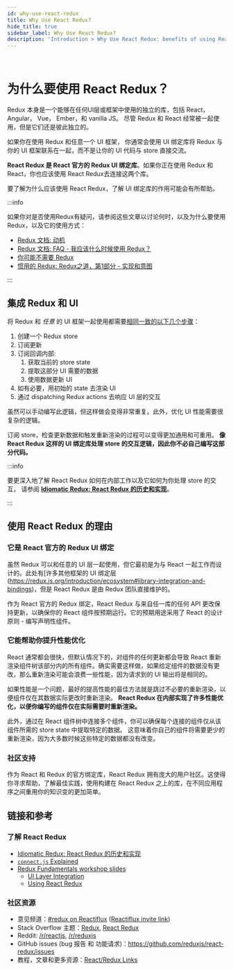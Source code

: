 ```yaml
---
id: why-use-react-redux
title: Why Use React Redux?
hide_title: true
sidebar_label: Why Use React Redux?
description: 'Introduction > Why Use React Redux: benefits of using React Redux in a React app'
---
```


&nbsp;

# 为什么要使用 React Redux？

Redux 本身是一个能够在任何UI层或框架中使用的独立的库，包括 React， Angular， Vue， Ember，和 vanilla JS。
尽管 Redux 和 React 经常被一起使用，但是它们还是彼此独立的。

如果你在使用 Redux 和任意一个 UI 框架， 你通常会使用 UI 绑定库将 Redux 与你的 UI 框架联系在一起，而不是让你的 UI 代码与 store 直接交流。

**React Redux 是 React 官方的 Redux UI 绑定库**。如果你正在使用 Redux 和 React，你也应该使用 React Redux去连接这两个库。

要了解为什么应该使用 React Redux，了解 UI 绑定库的作用可能会有所帮助。

:::info

如果你对是否使用Redux有疑问，请参阅这些文章以讨论何时，以及为什么要使用Redux，以及它的使用方式：

- [Redux 文档: 动机](https://redux.js.org/introduction/motivation)
- [Redux 文档: FAQ - 我应该什么时候使用 Redux？](https://redux.js.org/faq/general#when-should-i-use-redux)
- [你可能不需要 Redux ](https://medium.com/@dan_abramov/you-might-not-need-redux-be46360cf367)
- [惯用的 Redux: Redux之道，第1部分 - 实现和意图](https://blog.isquaredsoftware.com/2017/05/idiomatic-redux-tao-of-redux-part-1/)

:::

## 集成 Redux 和 UI

将 Redux 和 _任意_ 的 UI 框架一起使用都需要[相同一致的以下几个步骤](https://blog.isquaredsoftware.com/presentations/workshops/redux-fundamentals/ui-layer.html#/4)：

1. 创建一个 Redux store
2. 订阅更新
3. 订阅回调内部:
   1. 获取当前的 store state
   2. 提取这部分 UI 需要的数据
   3. 使用数据更新 UI
4. 如有必要，用初始的 state 去渲染 UI
5. 通过 dispatching Redux actions 去响应 UI 层的交互

虽然可以手动编写此逻辑，但这样做会变得非常重复。此外，优化 UI 性能需要很复杂的逻辑。

订阅 store，检查更新数据和触发重新渲染的过程可以变得更加通用和可重用。 **像 React Redux 这样的 UI 绑定库处理 store 的交互逻辑，因此你不必自己编写这部分代码。**

:::info

要更深入地了解 React Redux 如何在内部工作以及它如何为你处理 store 的交互， 请参阅 **[Idiomatic Redux: React Redux 的历史和实现](https://blog.isquaredsoftware.com/2018/11/react-redux-history-implementation/)**。

:::

## 使用 React Redux 的理由

### 它是 React 官方的 Redux UI 绑定

虽然 Redux 可以和任意的 UI 层一起使用，但它最初是为与 React 一起工作而设计的。此处有[许多其他框架的 UI 绑定层 (https://redux.js.org/introduction/ecosystem#library-integration-and-bindings)，但是 React Redux 是由 Redux 团队直接维护的。

作为 React 官方的 Redux 绑定，React Redux 与来自任一库的任何 API 更改保持更新，以确保你的 React 组件按预期运行。它的预期用途采用了 React 的设计原则 - 编写声明性组件。

### 它能帮助你提升性能优化

React 通常都会很快，但默认情况下的，对组件的任何更新都会导致 React 重新渲染组件树该部分内的所有组件。确实需要这样做，如果给定组件的数据没有更改，那么重新渲染可能会浪费一些性能，因为请求到的 UI 输出将是相同的。

如果性能是一个问题，最好的提高性能的最佳方法就是跳过不必要的重新渲染，以便组件仅在其数据实际更改时重新渲染。 **React Redux 在内部实现了许多性能优化，以便你编写的组件仅在实际需要时重新渲染。**

此外，通过在 React 组件树中连接多个组件，你可以确保每个连接的组件仅从该组件所需的 store state 中提取特定的数据。 这意味着你自己的组件将需要更少的重新渲染，因为大多数时候这些特定的数据都没有改变。

### 社区支持

作为 React 和 Redux 的官方绑定库，React Redux 拥有庞大的用户社区。这使得你寻求帮助，了解最佳实践，使用构建在 React Redux 之上的库，在不同应用程序之间重用你的知识变的更加简单。

## 链接和参考

### 了解 React Redux

- [Idiomatic Redux: React Redux 的历史和实现](https://blog.isquaredsoftware.com/2018/11/react-redux-history-implementation/)
- [`connect.js` Explained](https://gist.github.com/gaearon/1d19088790e70ac32ea636c025ba424e)
- [Redux Fundamentals workshop slides](https://blog.isquaredsoftware.com/2018/06/redux-fundamentals-workshop-slides/)
  - [UI Layer Integration](https://blog.isquaredsoftware.com/presentations/workshops/redux-fundamentals/ui-layer.html)
  - [Using React Redux](https://blog.isquaredsoftware.com/presentations/workshops/redux-fundamentals/react-redux.html)

### 社区资源

- 意见频道：[#redux on Reactiflux](https://discord.gg/0ZcbPKXt5bZ6au5t) ([Reactiflux invite link](https://reactiflux.com))
- Stack Overflow 主题：[Redux](https://stackoverflow.com/questions/tagged/redux), [React Redux](https://stackoverflow.com/questions/tagged/redux)
- Reddit: [/r/reactjs](https://www.reddit.com/r/reactjs/), [/r/reduxjs](https://www.reddit.com/r/reduxjs/)
- GitHub issues (bug 报告 和 功能请求)：https://github.com/reduxjs/react-redux/issues
- 教程，文章和更多资源：[React/Redux Links](https://github.com/markerikson/react-redux-links)
